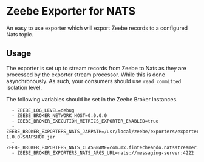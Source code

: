 # Zeebe Exporter for NATS

An easy to use exporter which will export Zeebe records to a configured Nats topic.

## Usage

The exporter is set up to stream records from Zeebe to Nats as they are processed by the exporter
stream processor. While this is done asynchronously. As such, your consumers should use `read_committed`
isolation level.

The following variables should be set in the Zeebe Broker Instances.

      - ZEEBE_LOG_LEVEL=debug
      - ZEEBE_BROKER_NETWORK_HOST=0.0.0.0
      - ZEEBE_BROKER_EXECUTION_METRICS_EXPORTER_ENABLED=true
      - ZEEBE_BROKER_EXPORTERS_NATS_JARPATH=/usr/local/zeebe/exporters/exporter-1.0.0-SNAPSHOT.jar
      - ZEEBE_BROKER_EXPORTERS_NATS_CLASSNAME=com.mx.fintecheando.natsstreamer.exporter.NatsExporter
      - ZEEBE_BROKER_EXPORTERS_NATS_ARGS_URL=nats://messaging-server:4222
